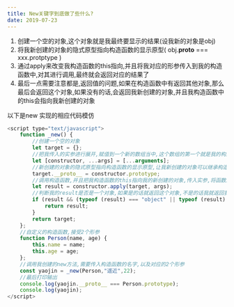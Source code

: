 ```yaml
---
title: New关键字到底做了些什么?
date: 2019-07-23
---
```

1.	创建一个空的对象,这个对象就是我最终要显示的结果(设我新的对象是obj)
2.	将我新创建的对象的隐式原型指向构造函数的显示原型( obj.__proto__ === xxx.protptype )
3.	通过apply来改变我构造函数的this指向,并且将我对应的形参传入到我的构造函数中,对其进行调用,最终就会返回对应的结果了
4.	最后一点需要注意都是,返回值的问题,如果在构造函数中有返回其他对象,那么最后会返回这个对象,如果没有的话,会返回我新创建的对象,并且我构造函数中的this会指向我新创建的对象

以下是new 实现的相应代码模仿

```js
<script type="text/javascript">
    function _new() {
        //创建一个空的对象
        let target = {};
        //把我传入的实参进行展开,赋值到一个新的数组当中,这个数组的第一个就是我的构造函数,其他就是构造函数中对应的实参
        let [constructor, ...args] = [...arguments];
        //新创建的对象的隐式原型指向构造函数的显示原型,让我新创建的对象可以继承构造函数的方法和属性
        target.__proto__ = constructor.prototype;
        //调用构造函数,并且把我构造函数的this指向我的新创建的对象,传入实参,将函数的返回值,赋值到result;
        let result = constructor.apply(target, args);
        //判断我的result是否是一个对象,如果是的话就返回这个对象,不是的话我就返回我新创建的对象;
        if (result && (typeof (result) === "object" || typeof (result) === "function")) {
            return result;
        }
        return target;
    };
    //自定义的构造函数,接受2个形参
    function Person(name, age) {
        this.name = name;
        this.age = age;
    };
    //调用我创建的new方法,需要传入构造函数的名字,以及对应的2个形参
    const yaojin = _new(Person,"遥近",22);
    //最后打印输出
    console.log(yaojin.__proto__ === Person.prototype);
    console.log(yaojin);
</script>

```
